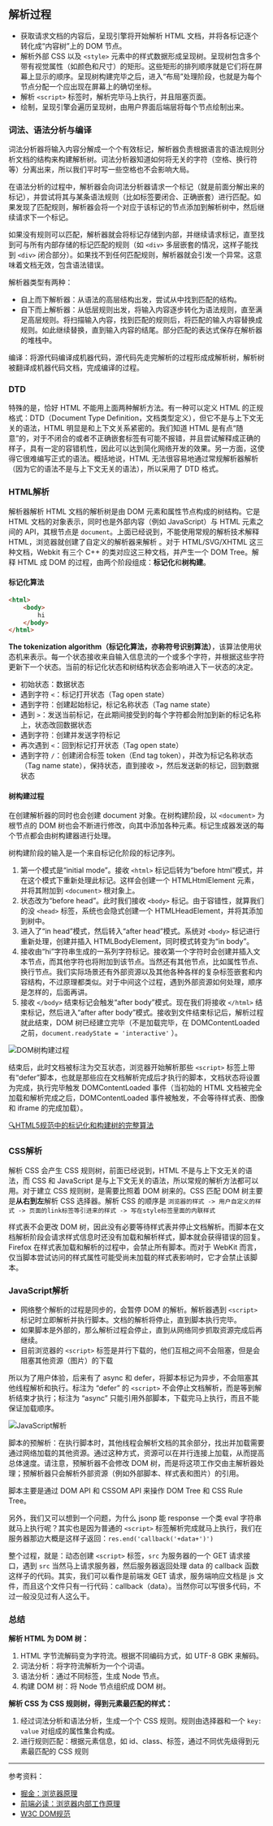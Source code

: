 ## 解析过程

- 获取请求文档的内容后，呈现引擎将开始解析 HTML 文档，并将各标记逐个转化成“内容树”上的 DOM 节点。
- 解析外部 CSS 以及 `<style>` 元素中的样式数据形成呈现树。呈现树包含多个带有视觉属性（如颜色和尺寸）的矩形。这些矩形的排列顺序就是它们将在屏幕上显示的顺序。呈现树构建完毕之后，进入“布局”处理阶段，也就是为每个节点分配一个应出现在屏幕上的确切坐标。
- 解析 `<script>` 标签时，解析完毕马上执行，并且阻塞页面。
- 绘制，呈现引擎会遍历呈现树，由用户界面后端层将每个节点绘制出来。

### 词法、语法分析与编译

词法分析器将输入内容分解成一个个有效标记，解析器负责根据语言的语法规则分析文档的结构来构建解析树。词法分析器知道如何将无关的字符（空格、换行符等）分离出来，所以我们平时写一些空格也不会影响大局。

在语法分析的过程中，解析器会向词法分析器请求一个标记（就是前面分解出来的标记），并尝试将其与某条语法规则（比如标签要闭合、正确嵌套）进行匹配。如果发现了匹配规则，解析器会将一个对应于该标记的节点添加到解析树中，然后继续请求下一个标记。

如果没有规则可以匹配，解析器就会将标记存储到内部，并继续请求标记，直至找到可与所有内部存储的标记匹配的规则（如 `<div>` 多层嵌套的情况，这样子能找到 `<div>` 闭合部分）。如果找不到任何匹配规则，解析器就会引发一个异常。这意味着文档无效，包含语法错误。

解析器类型有两种：

- 自上而下解析器：从语法的高层结构出发，尝试从中找到匹配的结构。
- 自下而上解析器：从低层规则出发，将输入内容逐步转化为语法规则，直至满足高层规则。将扫描输入内容，找到匹配的规则后，将匹配的输入内容替换成规则。如此继续替换，直到输入内容的结尾。部分匹配的表达式保存在解析器的堆栈中。

编译：将源代码编译成机器代码，源代码先走完解析的过程形成成解析树，解析树被翻译成机器代码文档，完成编译的过程。

### DTD

特殊的是，恰好 HTML 不能用上面两种解析方法。有一种可以定义 HTML 的正规格式：DTD（Document Type Definition，文档类型定义），但它不是与上下文无关的语法，HTML 明显是和上下文关系紧密的。我们知道 HTML 是有点“随意”的，对于不闭合的或者不正确嵌套标签有可能不报错，并且尝试解释成正确的样子，具有一定的容错机性，因此可以达到简化网络开发的效果。另一方面，这使得它很难编写正式的语法。概括地说，HTML 无法很容易地通过常规解析器解析（因为它的语法不是与上下文无关的语法），所以采用了 DTD 格式。

### HTML解析

解析器解析 HTML 文档的解析树是由 DOM 元素和属性节点构成的树结构。它是 HTML 文档的对象表示，同时也是外部内容（例如 JavaScript）与 HTML 元素之间的 API，其根节点是 `document`。上面已经说到，不能使用常规的解析技术解释 HTML，浏览器就创建了自定义的解析器来解析 。对于 HTML/SVG/XHTML 这三种文档，Webkit 有三个 C++ 的类对应这三种文档，并产生一个 DOM Tree。解释 HTML 成 DOM 的过程，由两个阶段组成：**标记化**和**树构建**。

#### 标记化算法

```html
<html>
    <body>
        hi
    </body>
</html>
```

**The tokenization algorithm（标记化算法，亦称符号识别算法）**，该算法使用状态机来表示。每一个状态接收来自输入信息流的一个或多个字符，并根据这些字符更新下一个状态。当前的标记化状态和树结构状态会影响进入下一状态的决定。

- 初始状态：数据状态
- 遇到字符 `<`：标记打开状态（Tag open state）
- 遇到字符：创建起始标记，标记名称状态（Tag name state）
- 遇到 `>`：发送当前标记，在此期间接受到的每个字符都会附加到新的标记名称上，状态改回数据状态
- 遇到字符：创建并发送字符标记
- 再次遇到 `<`：回到标记打开状态（Tag open state）
- 遇到字符 `/`：创建闭合标签 token（End tag token），并改为标记名称状态（Tag name state），保持状态，直到接收 `>`，然后发送新的标记，回到数据状态

#### 树构建过程

在创建解析器的同时也会创建 document 对象。在树构建阶段，以 `<document>` 为根节点的 DOM 树也会不断进行修改，向其中添加各种元素。标记生成器发送的每个节点都会由树构建器进行处理。

树构建阶段的输入是一个来自标记化阶段的标记序列。

1. 第一个模式是“initial mode”。接收 `<html>` 标记后转为“before html”模式，并在这个模式下重新处理此标记。这样会创建一个 HTMLHtmlElement 元素，并将其附加到 `<document>` 根对象上。
2. 状态改为“before head”。此时我们接收 `<body>` 标记。由于容错性，就算我们的没 `<head>` 标签，系统也会隐式创建一个 HTMLHeadElement，并将其添加到树中。
3. 进入了“in head”模式，然后转入“after head”模式。系统对 `<body>` 标记进行重新处理，创建并插入 HTMLBodyElement，同时模式转变为“in body”。
4. 接收由“hi”字符串生成的一系列字符标记。接收第一个字符时会创建并插入文本节点，而其他字符也将附加到该节点。当然还有其他节点，比如属性节点、换行节点。我们实际场景还有外部资源以及其他各种各样的复杂标签嵌套和内容结构，不过原理都类似。对于中间这个过程，遇到外部资源如何处理，顺序是怎样的，后面再讲。
5. 接收 `</body>` 结束标记会触发“after body”模式。现在我们将接收 `</html>` 结束标记，然后进入“after after body”模式。接收到文件结束标记后，解析过程就此结束，DOM 树已经建立完毕（不是加载完毕，在 DOMContentLoaded 之前，`document.readyState = 'interactive'` ）。

![DOM树构建过程](../../Image/05/825ad83c-3a24-4ea1-aa2b-c99691d52e05.gif)

结束后，此时文档被标注为交互状态，浏览器开始解析那些 `<script>` 标签上带有“defer”脚本，也就是那些应在文档解析完成后才执行的脚本，文档状态将设置为完成，执行完毕触发 DOMContentLoaded 事件（当初始的 HTML 文档被完全加载和解析完成之后，DOMContentLoaded 事件被触发，不会等待样式表、图像和 iframe 的完成加载）。

[🔍HTML5规范中的标记化和构建树的完整算法](https://www.w3.org/TR/html5/syntax.html#html-parser)

### CSS解析

解析 CSS 会产生 CSS 规则树，前面已经说到，HTML 不是与上下文无关的语法，而 CSS 和 JavaScript 是与上下文无关的语法，所以常规的解析方法都可以用。对于建立 CSS 规则树，是需要比照着 DOM 树来的。CSS 匹配 DOM 树主要是**从右到左**解析 CSS 选择器。解析 CSS 的顺序是 `浏览器的样式 -> 用户自定义的样式 -> 页面的link标签等引进来的样式 -> 写在style标签里面的内联样式`

样式表不会更改 DOM 树，因此没有必要等待样式表并停止文档解析。而脚本在文档解析阶段会请求样式信息时还没有加载和解析样式，脚本就会获得错误的回复。Firefox 在样式表加载和解析的过程中，会禁止所有脚本。而对于 WebKit 而言，仅当脚本尝试访问的样式属性可能受尚未加载的样式表影响时，它才会禁止该脚本。

### JavaScript解析

- 网络整个解析的过程是同步的，会暂停 DOM 的解析。解析器遇到 `<script>` 标记时立即解析并执行脚本。文档的解析将停止，直到脚本执行完毕。
- 如果脚本是外部的，那么解析过程会停止，直到从网络同步抓取资源完成后再继续。
- 目前浏览器的 `<script>` 标签是并行下载的，他们互相之间不会阻塞，但是会阻塞其他资源（图片）的下载

所以为了用户体验，后来有了 async 和 defer，将脚本标记为异步，不会阻塞其他线程解析和执行。标注为 “defer” 的 `<script>` 不会停止文档解析，而是等到解析结束才执行；标注为 “async” 只能引用外部脚本，下载完马上执行，而且不能保证加载顺序。

![JavaScript解析](../../Image/05/5c5584c0-2044-4c27-9af4-2704cfe30ab7.png)



脚本的预解析：在执行脚本时，其他线程会解析文档的其余部分，找出并加载需要通过网络加载的其他资源。通过这种方式，资源可以在并行连接上加载，从而提高总体速度。请注意，预解析器不会修改 DOM 树，而是将这项工作交由主解析器处理；预解析器只会解析外部资源（例如外部脚本、样式表和图片）的引用。

脚本主要是通过 DOM API 和 CSSOM API 来操作 DOM Tree 和 CSS Rule Tree。

另外，我们又可以想到一个问题，为什么 jsonp 能 response 一个类 eval 字符串就马上执行呢？其实也是因为普通的 `<script>` 标签解析完成就马上执行，我们在服务器那边大概是这样子返回：`res.end('callback('+data+')')`

整个过程，就是：动态创建 `<script>` 标签，`src` 为服务器的一个 GET 请求接口，遇到 `src` 当然马上请求服务器，然后服务器返回处理 data 的 callback 函数这样子的代码。其实，我们可以看作是前端发 GET 请求，服务端响应文档是 js 文件，而且这个文件只有一行代码：callback（data）。当然你可以写很多代码，不过一般没见过有人这么干。

### 总结

**解析 HTML 为 DOM 树：**

1. HTML 字节流解码变为字符流。根据不同编码方式，如 UTF-8 GBK 来解码。
2. 词法分析：将字符流解析为一个个词语。
3. 语法分析：通过不同标签，生成 Node 节点。
4. 构建 DOM 树：将 Node 节点组织成 DOM 树。

**解析 CSS 为 CSS 规则树，得到元素最匹配的样式：**

1. 经过词法分析和语法分析，生成一个个 CSS 规则。规则由选择器和一个 `key: value` 对组成的属性集合构成。
2. 进行规则匹配：根据元素信息，如 id、class、标签，通过不同优先级得到元素最匹配的 CSS 规则

---

参考资料：

- [掘金：浏览器原理](https://juejin.im/post/5b0a6f1af265da0ddb63ecd9)
- [前端必读：浏览器内部工作原理](https://www.cnblogs.com/wjlog/p/5744753.html#chapter8)
- [W3C DOM规范](https://www.w3.org/DOM/DOMTR)
